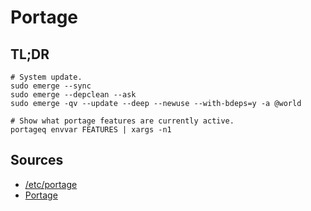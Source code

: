 # Portage

## TL;DR

```shell
# System update.
sudo emerge --sync
sudo emerge --depclean --ask
sudo emerge -qv --update --deep --newuse --with-bdeps=y -a @world

# Show what portage features are currently active.
portageq envvar FEATURES | xargs -n1
```

## Sources

- [/etc/portage]
- [Portage]

[/etc/portage]: https://wiki.gentoo.org/wiki//etc/portage
[portage]: https://wiki.gentoo.org/wiki/Portage
